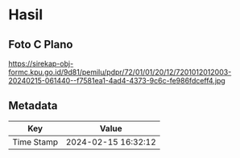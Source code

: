 # Hasil

## Foto C Plano

https://sirekap-obj-formc.kpu.go.id/9d81/pemilu/pdpr/72/01/01/20/12/7201012012003-20240215-061440--f7581ea1-4ad4-4373-9c6c-fe986fdceff4.jpg


## Metadata

| Key        | Value               |
| ---------- | ------------------- |
| Time Stamp | 2024-02-15 16:32:12 |



